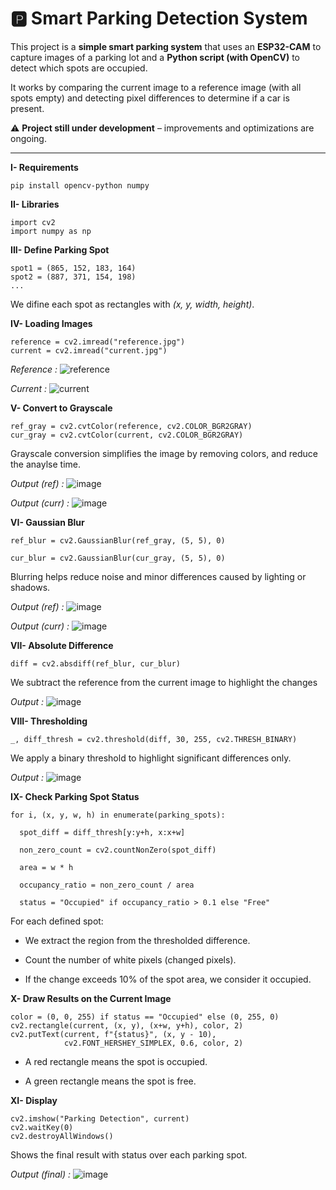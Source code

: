 # 🅿️ Smart Parking Detection System

This project is a **simple smart parking system** that uses an **ESP32-CAM** to capture images of a parking lot and a **Python script (with OpenCV)** to detect which spots are occupied.

It works by comparing the current image to a reference image (with all spots empty) and detecting pixel differences to determine if a car is present.

⚠️ **Project still under development** – improvements and optimizations are ongoing.

---
**I- Requirements**

    pip install opencv-python numpy

**II- Libraries**

    import cv2
    import numpy as np

**III- Define Parking Spot**

    spot1 = (865, 152, 183, 164)
    spot2 = (887, 371, 154, 198)
    ...
We difine each spot as rectangles with *(x, y, width, height)*.

**IV- Loading Images**

    reference = cv2.imread("reference.jpg")
    current = cv2.imread("current.jpg")
*Reference :*
![reference](https://github.com/user-attachments/assets/b1552b64-85d7-4c0b-82c2-6791e1f62d4f)

*Current :*
![current](https://github.com/user-attachments/assets/95baecac-2084-4115-bade-695fe981bcb9)


**V- Convert to Grayscale**

    ref_gray = cv2.cvtColor(reference, cv2.COLOR_BGR2GRAY)
    cur_gray = cv2.cvtColor(current, cv2.COLOR_BGR2GRAY)
Grayscale conversion simplifies the image by removing colors, and reduce the anaylse time.

*Output (ref) :*
![image](https://github.com/user-attachments/assets/1e7c145d-284f-48d2-be8f-21b6a110b1e6)

*Output (curr) :*
![image](https://github.com/user-attachments/assets/2c3e0861-193e-41cb-96b0-b95269d161b1)


**VI- Gaussian Blur**

    ref_blur = cv2.GaussianBlur(ref_gray, (5, 5), 0)

    cur_blur = cv2.GaussianBlur(cur_gray, (5, 5), 0)
Blurring helps reduce noise and minor differences caused by lighting or shadows.

*Output (ref) :*
![image](https://github.com/user-attachments/assets/73bcf770-83e9-468b-95a1-3c82b760142b)

*Output (curr) :*
![image](https://github.com/user-attachments/assets/67f6bae5-3027-4a8d-9991-b1288007f681)

**VII- Absolute Difference**

    diff = cv2.absdiff(ref_blur, cur_blur)
We subtract the reference from the current image to highlight the changes

*Output :*
![image](https://github.com/user-attachments/assets/cefd8896-c95b-4c6b-b59f-cfb94e60b998)

**VIII-  Thresholding**

    _, diff_thresh = cv2.threshold(diff, 30, 255, cv2.THRESH_BINARY)
We apply a binary threshold to highlight significant differences only.

*Output :*
![image](https://github.com/user-attachments/assets/63088969-76f0-4632-89b0-2f576d94f71d)

**IX- Check Parking Spot Status**

    for i, (x, y, w, h) in enumerate(parking_spots):

      spot_diff = diff_thresh[y:y+h, x:x+w]
    
      non_zero_count = cv2.countNonZero(spot_diff)
    
      area = w * h

      occupancy_ratio = non_zero_count / area
    
      status = "Occupied" if occupancy_ratio > 0.1 else "Free"
For each defined spot:

   * We extract the region from the thresholded difference.
    
   * Count the number of white pixels (changed pixels).

   * If the change exceeds 10% of the spot area, we consider it occupied.

**X- Draw Results on the Current Image**

    color = (0, 0, 255) if status == "Occupied" else (0, 255, 0)
    cv2.rectangle(current, (x, y), (x+w, y+h), color, 2)
    cv2.putText(current, f"{status}", (x, y - 10),
                cv2.FONT_HERSHEY_SIMPLEX, 0.6, color, 2)
* A red rectangle means the spot is occupied.

* A green rectangle means the spot is free.

**XI- Display**

    cv2.imshow("Parking Detection", current)
    cv2.waitKey(0)
    cv2.destroyAllWindows()
Shows the final result with status over each parking spot.

*Output (final) :*
![image](https://github.com/user-attachments/assets/3374d2e4-9e3a-4b7e-8449-8db71622ea70)


